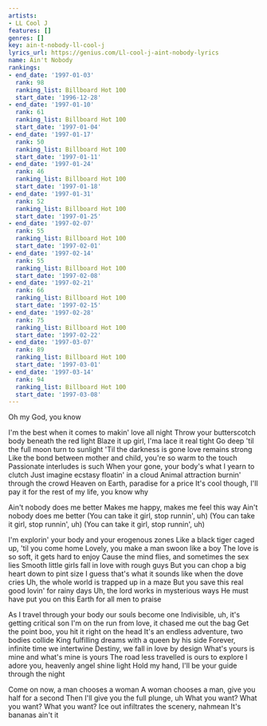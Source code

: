 ```yaml
---
artists:
- LL Cool J
features: []
genres: []
key: ain-t-nobody-ll-cool-j
lyrics_url: https://genius.com/Ll-cool-j-aint-nobody-lyrics
name: Ain't Nobody
rankings:
- end_date: '1997-01-03'
  rank: 98
  ranking_list: Billboard Hot 100
  start_date: '1996-12-28'
- end_date: '1997-01-10'
  rank: 61
  ranking_list: Billboard Hot 100
  start_date: '1997-01-04'
- end_date: '1997-01-17'
  rank: 50
  ranking_list: Billboard Hot 100
  start_date: '1997-01-11'
- end_date: '1997-01-24'
  rank: 46
  ranking_list: Billboard Hot 100
  start_date: '1997-01-18'
- end_date: '1997-01-31'
  rank: 52
  ranking_list: Billboard Hot 100
  start_date: '1997-01-25'
- end_date: '1997-02-07'
  rank: 55
  ranking_list: Billboard Hot 100
  start_date: '1997-02-01'
- end_date: '1997-02-14'
  rank: 55
  ranking_list: Billboard Hot 100
  start_date: '1997-02-08'
- end_date: '1997-02-21'
  rank: 66
  ranking_list: Billboard Hot 100
  start_date: '1997-02-15'
- end_date: '1997-02-28'
  rank: 75
  ranking_list: Billboard Hot 100
  start_date: '1997-02-22'
- end_date: '1997-03-07'
  rank: 89
  ranking_list: Billboard Hot 100
  start_date: '1997-03-01'
- end_date: '1997-03-14'
  rank: 94
  ranking_list: Billboard Hot 100
  start_date: '1997-03-08'
---
```

Oh my God, you know


I'm the best when it comes to makin' love all night
Throw your butterscotch body beneath the red light
Blaze it up girl, I'ma lace it real tight
Go deep 'til the full moon turn to sunlight
'Til the darkness is gone love remains strong
Like the bond between mother and child, you're so warm to the touch
Passionate interludes is such
When your gone, your body's what I yearn to clutch
Just imagine ecstasy floatin' in a cloud
Animal attraction burnin' through the crowd
Heaven on Earth, paradise for a price
It's cool though, I'll pay it for the rest of my life, you know why


Ain't nobody does me better
Makes me happy, makes me feel this way
Ain't nobody does me better
(You can take it girl, stop runnin', uh)
(You can take it girl, stop runnin', uh)
(You can take it girl, stop runnin', uh)


I'm explorin' your body and your erogenous zones
Like a black tiger caged up, 'til you come home
Lovely, you make a man swoon like a boy
The love is so soft, it gets hard to enjoy
Cause the mind flies, and sometimes the sex lies
Smooth little girls fall in love with rough guys
But you can chop a big heart down to pint size
I guess that's what it sounds like when the dove cries
Uh, the whole world is trapped up in a maze
But you save this real good lovin' for rainy days
Uh, the lord works in mysterious ways
He must have put you on this Earth for all men to praise

As I travel through your body our souls become one
Indivisible, uh, it's getting critical son
I'm on the run from love, it chased me out the bag
Get the point boo, you hit it right on the head
It's an endless adventure, two bodies collide
King fulfilling dreams with a queen by his side
Forever, infinite time we intertwine
Destiny, we fall in love by design
What's yours is mine and what's mine is yours
The road less travelled is ours to explore
I adore you, heavenly angel shine light
Hold my hand, I'll be your guide through the night

Come on now, a man chooses a woman
A woman chooses a man, give you half for a second
Then I'll give you the full plunge, uh
What you want? What you want? What you want?
Ice out infiltrates the scenery, nahmean
It's bananas ain't it
